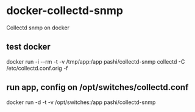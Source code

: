 # docker-collectd-snmp
Collectd snmp on docker

## test docker 
docker run -i --rm -t -v /tmp/app:/app pashi/collectd-snmp collectd -C /etc/collectd.conf.orig -f

## run app, config on /opt/switches/collectd.conf
docker run -d -t -v /opt/switches:/app pashi/collectd-snmp
